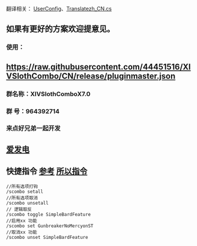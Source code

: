 翻译相关：
[UserConfig](https://github.com/44451516/XIVSlothCombo/blob/CN/XIVSlothComboX/Window/Functions/UserConfig.cs)、[Translatezh_CN.cs](https://github.com/44451516/XIVSlothCombo/blob/CN/XIVSlothComboX/Translatezh/Translatezh_CN.cs)
## 如果有更好的方案欢迎提意见。

### 使用：
##  https://raw.githubusercontent.com/44451516/XIVSlothCombo/CN/release/pluginmaster.json
### 群名称：XIVSlothComboX7.0
### 群   号：964392714
### 来点好兄弟一起开发
[爱发电](https://afdian.com/a/a_44451516)
---
## 快捷指令 [参考](https://docs.qq.com/doc/DT0tjZm9JTFlqUGJY) [所以指令](https://github.com/44451516/XIVSlothCombo/blob/CN/res/SlothDebug.txt)
~~~
//所有选项打钩
/scombo setall
//所有选项取消
/scombo unsetall
// 逻辑取反
/scombo toggle SimpleBardFeature
//启用xx 功能
/scombo set GunbreakerNoMercyonST
//取消xx 功能
/scombo unset SimpleBardFeature
~~~
